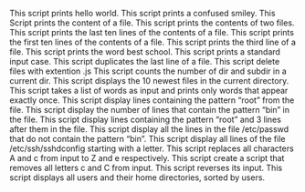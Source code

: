 This script prints hello world.
This script prints a confused smiley.
This Script prints the content of a file.
This script prints the contents of two files.
This script prints the last ten lines of the contents of a file.
This script prints the first ten lines of the contents of a file.
This script prints the third line of a file.
This script prints the word best school.
This script prints a standard input case. 
This script duplicates the last line of a file.
This script delete files with extention .js
This script counts the number of dir and subdir in a current dir.
This script displays the 10 newest files in the current directory.
This script takes a list of words as input and prints only words that appear exactly once.
This script display lines containing the pattern “root” from the file.
This script display the number of lines that contain the pattern “bin” in the file.
This script display lines containing the pattern “root” and 3 lines after them in the file.
This script display all the lines in the file /etc/passwd that do not contain the pattern “bin”.
This script display all lines of the file /etc/ssh/sshdconfig starting with a letter.
This script replaces all characters A and c from input to Z and e respectively.
This script create a script that removes all letters c and C from input.
This script reverses its input.
This script displays all users and their home directories, sorted by users. 
